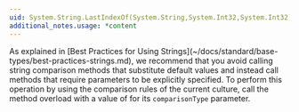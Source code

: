 ```yaml
---
uid: System.String.LastIndexOf(System.String,System.Int32,System.Int32)
additional_notes.usage: *content
---
```


<p>As explained in [Best Practices for Using Strings](~/docs/standard/base-types/best-practices-strings.md), we recommend that you avoid calling string comparison methods that substitute default values and instead call methods that require parameters to be explicitly specified. To perform this operation by using the comparison rules of the current culture, call the <xref href="System.String.LastIndexOf(System.String,System.Int32,System.Int32,System.StringComparison)"></xref> method overload with a value of <xref href="System.StringComparison.CurrentCulture"></xref> for its <code>comparisonType</code> parameter.</p>


